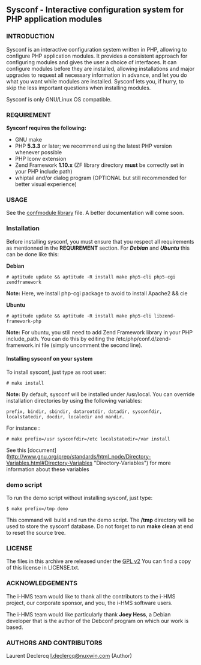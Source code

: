 ## Sysconf -  Interactive configuration system for PHP application modules

### INTRODUCTION

Sysconf is an interactive configuration system written in PHP, allowing to configure PHP application modules. It provides
a consistent approach for configuring modules and gives the user a choice of interfaces. It can configure modules before
they are installed, allowing installations and major upgrades to request all necessary information in advance, and let
you do what you want while modules are installed. Sysconf lets you, if hurry, to skip the less important questions when
installing modules.

Sysconf is only GNU/Linux OS compatible.

### REQUIREMENT

**Sysconf requires the following:**

 * GNU make
 * PHP **5.3.3** or later; we recommend using the latest PHP version whenever possible
 * PHP Iconv extension
 * Zend Framework **1.10.x** (ZF library directory **must** be correctly set in your PHP include path)
 * whiptail and/or dialog program (OPTIONAL but still recommended for better visual experience)

### USAGE

See the [confmodule library](https://github.com/i-HMS/sysconf/blob/master/confmodule "confmodule") file. A better documentation will
come soon.

### Installation

Before installing sysconf, you must ensure that you respect all requirements as mentionned in the **REQUIREMENT** section.
For ***Debian*** and ***Ubuntu*** this can be done like this:

**Debian**

	# aptitude update && aptitude -R install make php5-cli php5-cgi zendframework

**Note:** Here, we install php-cgi package to avoid to install Apache2 && cie

**Ubuntu**

	# aptitude update && aptitude -R install make php5-cli libzend-framework-php

**Note:** For ubuntu, you still need to add Zend Framework library in your PHP include_path. You can do this by editing
the /etc/php/conf.d/zend-framework.ini file (simply uncomment the second line).

#### Installing sysconf on your system

 To install sysconf, just type as root user:

 	# make install

**Note:** By default, sysconf will be installed under /usr/local. You can override installation directories by using the
following variables:

	prefix, bindir, sbindir, datarootdir, datadir, sysconfdir, localstatedir, docdir, localedir and mandir.

 For instance :

	# make prefix=/usr sysconfdir=/etc localstatedir=/var install

See this [document] (http://www.gnu.org/prep/standards/html_node/Directory-Variables.html#Directory-Variables "Directory-Variables") for more information about these variables

### demo script

To run the demo script without installing sysconf, just type:

	$ make prefix=/tmp demo

This command will build and run the demo script. The **/tmp** directory will be used to store the sysconf database. Do
not forget to run **make clean** at end to reset the source tree.

### LICENSE

The files in this archive are released under the [GPL v2](http://www.gnu.org/licenses/gpl-2.0.html "GPL v2")
You can find a copy of this license in LICENSE.txt.

### ACKNOWLEDGEMENTS

The i-HMS team would like to thank all the contributors to the i-HMS project, our corporate sponsor, and you, the i-HMS
software users.

The i-HMS team would like particularly thank **Joey Hess**, a Debian developer that is the author of the Debconf program on
which our work is based.

### AUTHORS AND CONTRIBUTORS
Laurent Declercq <l.declercq@nuxwin.com> (Author)
